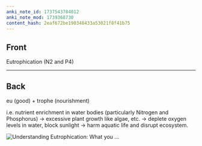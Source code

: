 ```yaml
---
anki_note_id: 1737543784012
anki_note_mod: 1739368730
content_hash: 2eaf672be190348433a53021f8f41b75
---
```


## Front

Eutrophication (N2 and P4)

<hr/>

## Back

eu (good) + trophe (nourishment)  
  
i.e. nutrient enrichment in water bodies (particularly Nitrogen and Phosphorus) → excessive plant growth like algae, etc. → deplete oxygen levels in water, block sunlight → harm aquatic life and disrupt ecosystem.   
  
![Understanding Eutrophication: What you ...](paste-939c18d6f9e3a5f13c42ea21ef48edf25c809066.jpg)